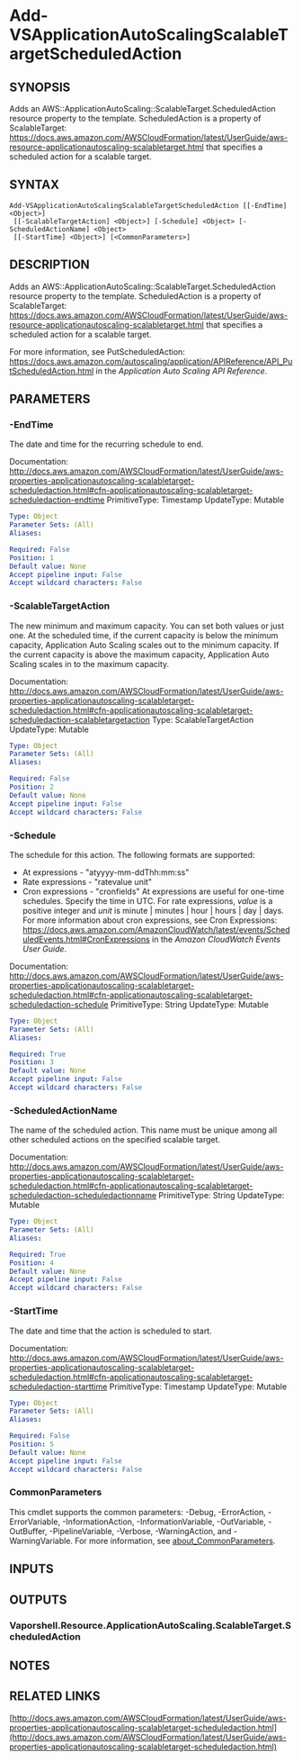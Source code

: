 # Add-VSApplicationAutoScalingScalableTargetScheduledAction

## SYNOPSIS
Adds an AWS::ApplicationAutoScaling::ScalableTarget.ScheduledAction resource property to the template.
ScheduledAction is a property of ScalableTarget: https://docs.aws.amazon.com/AWSCloudFormation/latest/UserGuide/aws-resource-applicationautoscaling-scalabletarget.html that specifies a scheduled action for a scalable target.

## SYNTAX

```
Add-VSApplicationAutoScalingScalableTargetScheduledAction [[-EndTime] <Object>]
 [[-ScalableTargetAction] <Object>] [-Schedule] <Object> [-ScheduledActionName] <Object>
 [[-StartTime] <Object>] [<CommonParameters>]
```

## DESCRIPTION
Adds an AWS::ApplicationAutoScaling::ScalableTarget.ScheduledAction resource property to the template.
ScheduledAction is a property of ScalableTarget: https://docs.aws.amazon.com/AWSCloudFormation/latest/UserGuide/aws-resource-applicationautoscaling-scalabletarget.html that specifies a scheduled action for a scalable target.

For more information, see PutScheduledAction: https://docs.aws.amazon.com/autoscaling/application/APIReference/API_PutScheduledAction.html in the *Application Auto Scaling API Reference*.

## PARAMETERS

### -EndTime
The date and time for the recurring schedule to end.

Documentation: http://docs.aws.amazon.com/AWSCloudFormation/latest/UserGuide/aws-properties-applicationautoscaling-scalabletarget-scheduledaction.html#cfn-applicationautoscaling-scalabletarget-scheduledaction-endtime
PrimitiveType: Timestamp
UpdateType: Mutable

```yaml
Type: Object
Parameter Sets: (All)
Aliases:

Required: False
Position: 1
Default value: None
Accept pipeline input: False
Accept wildcard characters: False
```

### -ScalableTargetAction
The new minimum and maximum capacity.
You can set both values or just one.
At the scheduled time, if the current capacity is below the minimum capacity, Application Auto Scaling scales out to the minimum capacity.
If the current capacity is above the maximum capacity, Application Auto Scaling scales in to the maximum capacity.

Documentation: http://docs.aws.amazon.com/AWSCloudFormation/latest/UserGuide/aws-properties-applicationautoscaling-scalabletarget-scheduledaction.html#cfn-applicationautoscaling-scalabletarget-scheduledaction-scalabletargetaction
Type: ScalableTargetAction
UpdateType: Mutable

```yaml
Type: Object
Parameter Sets: (All)
Aliases:

Required: False
Position: 2
Default value: None
Accept pipeline input: False
Accept wildcard characters: False
```

### -Schedule
The schedule for this action.
The following formats are supported:
+ At expressions - "atyyyy-mm-ddThh:mm:ss"
+ Rate expressions - "ratevalue unit"
+ Cron expressions - "cronfields"
At expressions are useful for one-time schedules.
Specify the time in UTC.
For rate expressions, *value* is a positive integer and *unit* is minute | minutes | hour | hours | day | days.
For more information about cron expressions, see Cron Expressions: https://docs.aws.amazon.com/AmazonCloudWatch/latest/events/ScheduledEvents.html#CronExpressions in the *Amazon CloudWatch Events User Guide*.

Documentation: http://docs.aws.amazon.com/AWSCloudFormation/latest/UserGuide/aws-properties-applicationautoscaling-scalabletarget-scheduledaction.html#cfn-applicationautoscaling-scalabletarget-scheduledaction-schedule
PrimitiveType: String
UpdateType: Mutable

```yaml
Type: Object
Parameter Sets: (All)
Aliases:

Required: True
Position: 3
Default value: None
Accept pipeline input: False
Accept wildcard characters: False
```

### -ScheduledActionName
The name of the scheduled action.
This name must be unique among all other scheduled actions on the specified scalable target.

Documentation: http://docs.aws.amazon.com/AWSCloudFormation/latest/UserGuide/aws-properties-applicationautoscaling-scalabletarget-scheduledaction.html#cfn-applicationautoscaling-scalabletarget-scheduledaction-scheduledactionname
PrimitiveType: String
UpdateType: Mutable

```yaml
Type: Object
Parameter Sets: (All)
Aliases:

Required: True
Position: 4
Default value: None
Accept pipeline input: False
Accept wildcard characters: False
```

### -StartTime
The date and time that the action is scheduled to start.

Documentation: http://docs.aws.amazon.com/AWSCloudFormation/latest/UserGuide/aws-properties-applicationautoscaling-scalabletarget-scheduledaction.html#cfn-applicationautoscaling-scalabletarget-scheduledaction-starttime
PrimitiveType: Timestamp
UpdateType: Mutable

```yaml
Type: Object
Parameter Sets: (All)
Aliases:

Required: False
Position: 5
Default value: None
Accept pipeline input: False
Accept wildcard characters: False
```

### CommonParameters
This cmdlet supports the common parameters: -Debug, -ErrorAction, -ErrorVariable, -InformationAction, -InformationVariable, -OutVariable, -OutBuffer, -PipelineVariable, -Verbose, -WarningAction, and -WarningVariable. For more information, see [about_CommonParameters](http://go.microsoft.com/fwlink/?LinkID=113216).

## INPUTS

## OUTPUTS

### Vaporshell.Resource.ApplicationAutoScaling.ScalableTarget.ScheduledAction
## NOTES

## RELATED LINKS

[http://docs.aws.amazon.com/AWSCloudFormation/latest/UserGuide/aws-properties-applicationautoscaling-scalabletarget-scheduledaction.html](http://docs.aws.amazon.com/AWSCloudFormation/latest/UserGuide/aws-properties-applicationautoscaling-scalabletarget-scheduledaction.html)

